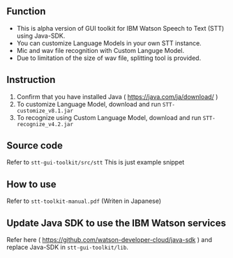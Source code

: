 ## Function
* This is alpha version of GUI toolkit for IBM Watson Speech to Text (STT) using Java-SDK.
* You can customize Language Models in your own STT instance.
* Mic and wav file recognition with Custom Languge Model.
* Due to limitation of the size of wav file, splitting tool is provided.

## Instruction
1. Confirm that you have installed Java ( https://java.com/ja/download/ ) 
2. To customize Language Model, download and run `STT-customize_v8.1.jar`
3. To recognize using Custom Language Model, download and run `STT-recognize_v4.2.jar`  

## Source code  
Refer to `stt-gui-toolkit/src/stt`
This is just example snippet

## How to use
Refer to `stt-toolkit-manual.pdf` (Writen in Japanese)

## Update Java SDK to use the IBM Watson services
Refer here ( https://github.com/watson-developer-cloud/java-sdk ) and replace Java-SDK in `stt-gui-toolkit/lib`.
